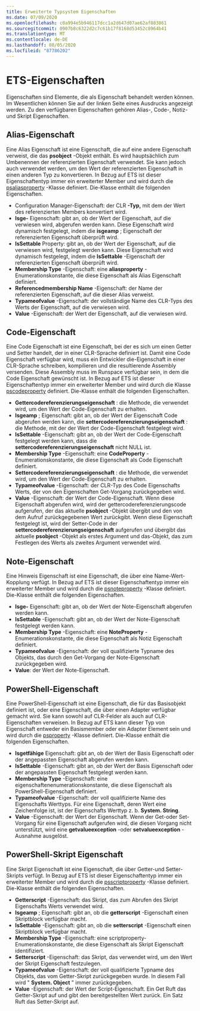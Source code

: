 ```yaml
---
title: Erweiterte Typsystem Eigenschaften
ms.date: 07/09/2020
ms.openlocfilehash: c0a994e5b946117dcc1a2d647d07ae62af883861
ms.sourcegitcommit: 0907b8c6322d2c7c61b17f8168d53452c8964b41
ms.translationtype: MT
ms.contentlocale: de-DE
ms.lasthandoff: 08/05/2020
ms.locfileid: "87786202"
---
```

# <a name="ets-properties"></a>ETS-Eigenschaften

Eigenschaften sind Elemente, die als Eigenschaft behandelt werden können. Im Wesentlichen können Sie auf der linken Seite eines Ausdrucks angezeigt werden. Zu den verfügbaren Eigenschaften gehören Alias-, Code-, Notiz-und Skript Eigenschaften.

## <a name="alias-property"></a>Alias-Eigenschaft

Eine Alias Eigenschaft ist eine Eigenschaft, die auf eine andere Eigenschaft verweist, die das **psobject** -Objekt enthält. Es wird hauptsächlich zum Umbenennen der referenzierten Eigenschaft verwendet. Sie kann jedoch auch verwendet werden, um den Wert der referenzierten Eigenschaft in einen anderen Typ zu konvertieren. In Bezug auf ETS ist dieser Eigenschaftentyp immer ein erweiterter Member und wird durch die [psaliasproperty](/dotnet/api/system.management.automation.psaliasproperty) -Klasse definiert. Die-Klasse enthält die folgenden Eigenschaften.

- Configuration Manager-Eigenschaft: der CLR **-Typ,** mit dem der Wert des referenzierten Members konvertiert wird.
- **Isge-** Eigenschaft: gibt an, ob der Wert der Eigenschaft, auf die verwiesen wird, abgerufen werden kann.
  Diese Eigenschaft wird dynamisch festgelegt, indem die **isgeamp** ; Eigenschaft der referenzierten Eigenschaft überprüft wird.
- **IsSettable** Property: gibt an, ob der Wert der Eigenschaft, auf die verwiesen wird, festgelegt werden kann. Diese Eigenschaft wird dynamisch festgelegt, indem die **IsSettable** -Eigenschaft der referenzierten Eigenschaft überprüft wird.
- **Membership Type** -Eigenschaft: eine **aliasproperty** -Enumerationskonstante, die diese Eigenschaft als Alias Eigenschaft definiert.
- **Referencedmembership Name** -Eigenschaft: der Name der referenzierten Eigenschaft, auf die dieser Alias verweist.
- **Typameofvalue** -Eigenschaft: der vollständige Name des CLR-Typs des Werts der Eigenschaft, auf die verwiesen wird.
- **Value** -Eigenschaft: der Wert der Eigenschaft, auf die verwiesen wird.

## <a name="code-property"></a>Code-Eigenschaft

Eine Code Eigenschaft ist eine Eigenschaft, bei der es sich um einen Getter und Setter handelt, der in einer CLR-Sprache definiert ist. Damit eine Code Eigenschaft verfügbar wird, muss ein Entwickler die-Eigenschaft in einer CLR-Sprache schreiben, kompilieren und die resultierende Assembly versenden. Diese Assembly muss im Runspace verfügbar sein, in dem die Code Eigenschaft gewünscht ist. In Bezug auf ETS ist dieser Eigenschaftentyp immer ein erweiterter Member und wird durch die Klasse [pscodeproperty](/dotnet/api/system.management.automation.pscodeproperty) definiert. Die-Klasse enthält die folgenden Eigenschaften.

- **Gettercodereferenzierungseigenschaft** : die Methode, die verwendet wird, um den Wert der Code-Eigenschaft zu erhalten.
- **Isgeamp** ; Eigenschaft: gibt an, ob der Wert der Eigenschaft Code abgerufen werden kann, die **settercodereferenzierungseigenschaft** : die Methode, mit der der Wert der Code-Eigenschaft festgelegt wird.
- **IsSettable** -Eigenschaft: gibt an, ob der Wert der Code-Eigenschaft festgelegt werden kann, dass die **settercodereferenzierungseigenschaft** nicht NULL ist.
- **Membership Type** -Eigenschaft: eine **CodeProperty** -Enumerationskonstante, die diese Eigenschaft als Code Eigenschaft definiert.
- **Settercodereferenzierungseigenschaft** : die Methode, die verwendet wird, um den Wert der Code-Eigenschaft zu erhalten.
- **Typameofvalue** -Eigenschaft: der CLR-Typ des Code Eigenschafts Werts, der von den Eigenschaften Get-Vorgang zurückgegeben wird.
- **Value** -Eigenschaft: der Wert der Code-Eigenschaft. Wenn diese Eigenschaft abgerufen wird, wird der gettercodereferenzierungscode aufgerufen, der das aktuelle **psobject** -Objekt übergibt und den von dem Aufruf zurückgegebenen Wert zurückgibt. Wenn diese Eigenschaft festgelegt ist, wird der Setter-Code in der **settercodereferenzierungseigenschaft** aufgerufen und übergibt das aktuelle **psobject** -Objekt als erstes Argument und das-Objekt, das zum Festlegen des Werts als zweites Argument verwendet wird.

## <a name="note-property"></a>Note-Eigenschaft

Eine Hinweis Eigenschaft ist eine Eigenschaft, die über eine Name-Wert-Kopplung verfügt. In Bezug auf ETS ist dieser Eigenschaftentyp immer ein erweiterter Member und wird durch die [psnoteproperty](/dotnet/api/system.management.automation.psnoteproperty) -Klasse definiert. Die-Klasse enthält die folgenden Eigenschaften.

- **Isge-** Eigenschaft: gibt an, ob der Wert der Note-Eigenschaft abgerufen werden kann.
- **IsSettable** -Eigenschaft: gibt an, ob der Wert der Note-Eigenschaft festgelegt werden kann.
- **Membership Type** -Eigenschaft: eine **NoteProperty** -Enumerationskonstante, die diese Eigenschaft als Notiz Eigenschaft definiert.
- **Typameofvalue** -Eigenschaft: der voll qualifizierte Typname des Objekts, das durch den Get-Vorgang der Note-Eigenschaft zurückgegeben wird.
- **Value**: der Wert der Note-Eigenschaft.

## <a name="powershell-property"></a>PowerShell-Eigenschaft

Eine PowerShell-Eigenschaft ist eine Eigenschaft, die für das Basisobjekt definiert ist, oder eine Eigenschaft, die über einen Adapter verfügbar gemacht wird. Sie kann sowohl auf CLR-Felder als auch auf CLR-Eigenschaften verweisen. In Bezug auf ETS kann dieser Typ von Eigenschaft entweder ein Basismember oder ein Adapter Element sein und wird durch die [psproperty](/dotnet/api/system.management.automation.psproperty) -Klasse definiert. Die-Klasse enthält die folgenden Eigenschaften.

- **Isgetfähige** Eigenschaft: gibt an, ob der Wert der Basis Eigenschaft oder der angepassten Eigenschaft abgerufen werden kann.
- **IsSettable** -Eigenschaft: gibt an, ob der Wert der Basis Eigenschaft oder der angepassten Eigenschaft festgelegt werden kann.
- **Membership Type** -Eigenschaft: eine eigenschaftenenumerationskonstante, die diese Eigenschaft als PowerShell-Eigenschaft definiert.
- **Typameofvalue** -Eigenschaft: der voll qualifizierte Name des Eigenschafts Werttyps. Für eine Eigenschaft, deren Wert eine Zeichenfolge ist, ist der Eigenschafts Werttyp z. b. **System. String**.
- **Value** -Eigenschaft: der Wert der Eigenschaft. Wenn der Get-oder Set-Vorgang für eine Eigenschaft aufgerufen wird, die diesen Vorgang nicht unterstützt, wird eine **getvalueexception** -oder **setvalueexception** -Ausnahme ausgelöst.

## <a name="powershell-script-property"></a>PowerShell-Skript Eigenschaft

Eine Skript Eigenschaft ist eine Eigenschaft, die über Getter-und Setter-Skripts verfügt. In Bezug auf ETS ist dieser Eigenschaftentyp immer ein erweiterter Member und wird durch die [psscriptproperty](/dotnet/api/system.management.automation.psscriptproperty) -Klasse definiert. Die-Klasse enthält die folgenden Eigenschaften.

- **Getterscript** -Eigenschaft: das Skript, das zum Abrufen des Skript Eigenschafts Werts verwendet wird.
- **Isgeamp** ; Eigenschaft: gibt an, ob die **getterscript** -Eigenschaft einen Skriptblock verfügbar macht.
- **IsSettable** -Eigenschaft: gibt an, ob die **setterscript** -Eigenschaft einen Skriptblock verfügbar macht.
- **Membership Type** -Eigenschaft: eine scriptproperty-Enumerationskonstante, die diese Eigenschaft als Skript Eigenschaft identifiziert.
- **Setterscript** -Eigenschaft: das Skript, das verwendet wird, um den Wert der Skript Eigenschaft festzulegen.
- **Typameofvalue** -Eigenschaft: der voll qualifizierte Typname des Objekts, das vom Getter-Skript zurückgegeben wurde. In diesem Fall wird " **System. Object** " immer zurückgegeben.
- **Value** -Eigenschaft: der Wert der Script-Eigenschaft. Ein Get Ruft das Getter-Skript auf und gibt den bereitgestellten Wert zurück. Ein Satz Ruft das Setter-Skript auf.
